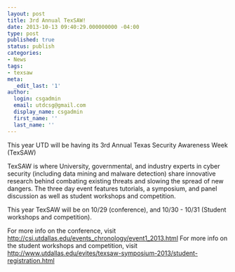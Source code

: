```yaml
---
layout: post
title: 3rd Annual TexSAW!
date: 2013-10-13 09:40:29.000000000 -04:00
type: post
published: true
status: publish
categories:
- News
tags:
- texsaw
meta:
  _edit_last: '1'
author:
  login: csgadmin
  email: utdcsg@gmail.com
  display_name: csgadmin
  first_name: ''
  last_name: ''
---
```


This year UTD will be having its 3rd Annual Texas Security Awareness Week (TexSAW)![<img src="{{ site.baseurl }}/assets/texsaw.png" alt="texsaw_logo" class="aligncenter size-full wp-image-438" width="250" height="250" />](https://csg.utdallas.edu/wp-content/uploads/2013/10/texsaw.png)

TexSAW is where University, governmental, and industry experts in cyber security (including data mining and malware detection) share innovative research behind combating existing threats and slowing the spread of new dangers. The three day event features tutorials, a symposium, and panel discussion as well as student workshops and competition.

This year TexSAW will be on 10/29 (conference), and 10/30 - 10/31 (Student workshops and competition).

For more info on the conference, visit <http://csi.utdallas.edu/events_chronology/event1_2013.html>
For more info on the student workshops and competition, visit <http://www.utdallas.edu/evites/texsaw-symposium-2013/student-registration.html>
